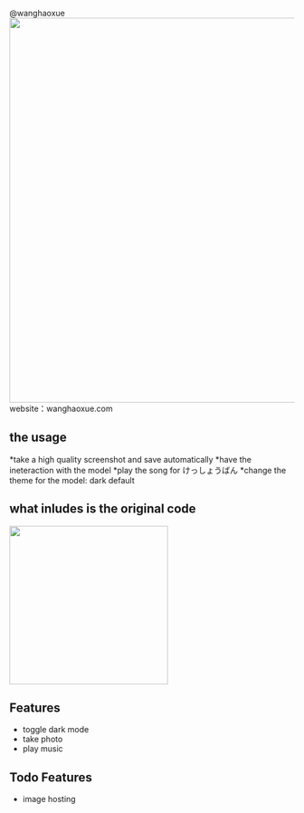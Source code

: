 @wanghaoxue
<img src="example.png" height="680px" />website：wanghaoxue.com
## the usage
*take a high quality screenshot and save automatically
*have the ineteraction with the model
*play the song for けっしょうばん
*change the theme for the model: dark default
##  what inludes is the original code

<img src="platelet-master/assets/screenshot/screenshot3.png" height="280px" />

## Features

* toggle dark mode
* take photo
* play music

## Todo Features

* image hosting
